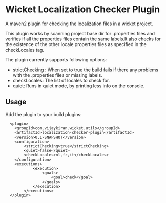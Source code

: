 Wicket Localization Checker Plugin
==================================

A maven2 plugin for checking the localization files in a wicket project.

This plugin works by scanning project base dir for .properties files and verifies if all the properties files contain the same labels.It also checks for the existence of the other locale properties
files as specified in the checkLocales tag.

The plugin currently supports following options:

- strictChecking : When set to true the build fails if there any problems with the .properties files or missing labels.
- checkLocales: The list of locales to check for.
- quiet: Runs in quiet mode, by printing less info on the console.


Usage
-----
 Add the plugin to your build plugins:

	  <plugin>
		<groupId>com.vijaykiran.wicket.utils</groupId>
		<artifactId>localization-checker-plugin</artifactId>
		<version>0.1-SNAPSHOT</version>
		<configuration>
			<strictChecking>true</strictChecking>
			<quiet>false</quiet>
			<checkLocales>nl,fr,it</checkLocales>
		</configuration>
		<executions>
                <execution>
                    <goals>
                        <goal>check</goal>
                    </goals>
                </execution>
            </executions>
	  </plugin>
